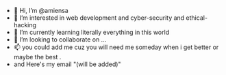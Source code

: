 - 👋 Hi, I’m @amiensa
- 👀 I’m interested in web development and cyber-security and ethical-hacking
- 🌱 I’m currently learning literally everything in this world
- 💞️ I’m looking to collaborate on ...
- 📫 you could add me cuz you will need me someday when i get better or maybe the best . 
- and Here's my email "(will be added)"

<!---
amiensa/amiensa is a ✨ special ✨ repository because its `README.md` (this file) appears on your GitHub profile.
You can click the Preview link to take a look at your changes.
--->
